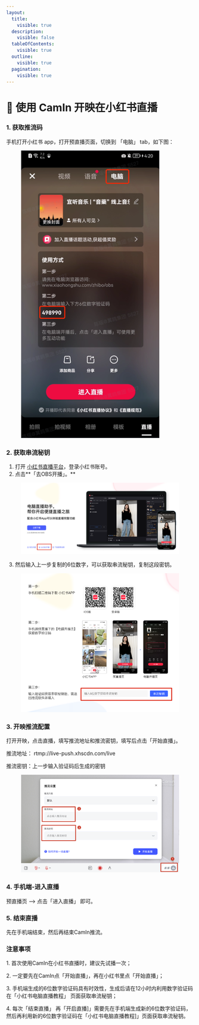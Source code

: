 ```yaml
---
layout:
  title:
    visible: true
  description:
    visible: false
  tableOfContents:
    visible: true
  outline:
    visible: true
  pagination:
    visible: true
---
```


# 📕 使用 CamIn 开映在小红书直播

### 1. **获取推流码**

手机打开小红书 app，打开预直播页面，切换到 「电脑」 tab，如下图：

<figure><img src="../../.gitbook/assets/xiaohongshu-1.png" alt=""><figcaption></figcaption></figure>

### **2. 获取串流秘钥**

1. 打开 [小红书直播平台](https://www.xiaohongshu.com/zhibo)，登录小红书账号。
2. 点击**「去OBS开播」。**

<figure><img src="../../.gitbook/assets/image (23).png" alt=""><figcaption></figcaption></figure>

3. 然后输入上一步复制的6位数字，可以获取串流秘钥，复制这段密钥。

<figure><img src="../../.gitbook/assets/xiaohongshu-2.png" alt=""><figcaption></figcaption></figure>

### 3. **开映推流配置**

打开开映，点击直播，填写推流地址和推流密钥，填写后点击「开始直播」。

推流地址： rtmp://live-push.xhscdn.com/live

推流密钥：上一步输入验证码后生成的密钥

<figure><img src="../../.gitbook/assets/xiaohongshu-3.png" alt=""><figcaption></figcaption></figure>

### 4. 手机端-进入直播

预直播页 --> 点击「进入直播」 即可。

### 5. 结束直播

先在手机端结束，然后再结束CamIn推流。

### 注意事项

1\. 首次使用CamIn在小红书直播时，建议先试播一次；

2\. 一定要先在CamIn点「开始直播」，再在小红书里点「开始直播」；

3\. 手机端生成的6位数字验证码具有时效性，生成后请在12小时内利用数字验证码在「小红书电脑直播教程」 页面获取串流秘钥；

4\. 每次「结束直播」 再「开启直播]」需要先在手机端生成新的6位数字验证码，然后再利用新的6位数字验证码在「小红书电脑直播教程]」页面获取串流秘钥。

